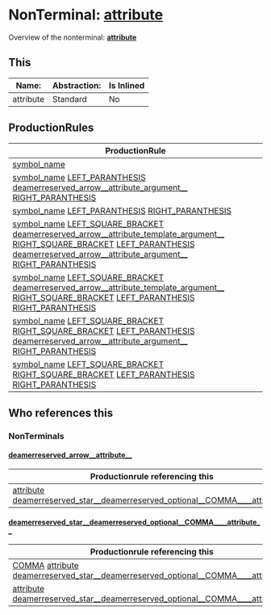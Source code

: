 # NonTerminal: **[attribute](./attribute.md)**

Overview of the nonterminal: **[attribute](./attribute.md)**



## This

| Name:                | Abstraction:    | Is Inlined |
| -------------------- | --------------- | ---------- |
| attribute | Standard | No |



## ProductionRules

| ProductionRule |
| ---- |
| [symbol_name](./symbol_name.md)  |
| [symbol_name](./symbol_name.md) [LEFT_PARANTHESIS](./../Lexicon/LEFT_PARANTHESIS.md) [deamerreserved_arrow__attribute_argument__](./deamerreserved_arrow__attribute_argument__.md) [RIGHT_PARANTHESIS](./../Lexicon/RIGHT_PARANTHESIS.md)  |
| [symbol_name](./symbol_name.md) [LEFT_PARANTHESIS](./../Lexicon/LEFT_PARANTHESIS.md) [RIGHT_PARANTHESIS](./../Lexicon/RIGHT_PARANTHESIS.md)  |
| [symbol_name](./symbol_name.md) [LEFT_SQUARE_BRACKET](./../Lexicon/LEFT_SQUARE_BRACKET.md) [deamerreserved_arrow__attribute_template_argument__](./deamerreserved_arrow__attribute_template_argument__.md) [RIGHT_SQUARE_BRACKET](./../Lexicon/RIGHT_SQUARE_BRACKET.md) [LEFT_PARANTHESIS](./../Lexicon/LEFT_PARANTHESIS.md) [deamerreserved_arrow__attribute_argument__](./deamerreserved_arrow__attribute_argument__.md) [RIGHT_PARANTHESIS](./../Lexicon/RIGHT_PARANTHESIS.md)  |
| [symbol_name](./symbol_name.md) [LEFT_SQUARE_BRACKET](./../Lexicon/LEFT_SQUARE_BRACKET.md) [deamerreserved_arrow__attribute_template_argument__](./deamerreserved_arrow__attribute_template_argument__.md) [RIGHT_SQUARE_BRACKET](./../Lexicon/RIGHT_SQUARE_BRACKET.md) [LEFT_PARANTHESIS](./../Lexicon/LEFT_PARANTHESIS.md) [RIGHT_PARANTHESIS](./../Lexicon/RIGHT_PARANTHESIS.md)  |
| [symbol_name](./symbol_name.md) [LEFT_SQUARE_BRACKET](./../Lexicon/LEFT_SQUARE_BRACKET.md) [RIGHT_SQUARE_BRACKET](./../Lexicon/RIGHT_SQUARE_BRACKET.md) [LEFT_PARANTHESIS](./../Lexicon/LEFT_PARANTHESIS.md) [deamerreserved_arrow__attribute_argument__](./deamerreserved_arrow__attribute_argument__.md) [RIGHT_PARANTHESIS](./../Lexicon/RIGHT_PARANTHESIS.md)  |
| [symbol_name](./symbol_name.md) [LEFT_SQUARE_BRACKET](./../Lexicon/LEFT_SQUARE_BRACKET.md) [RIGHT_SQUARE_BRACKET](./../Lexicon/RIGHT_SQUARE_BRACKET.md) [LEFT_PARANTHESIS](./../Lexicon/LEFT_PARANTHESIS.md) [RIGHT_PARANTHESIS](./../Lexicon/RIGHT_PARANTHESIS.md)  |




## Who references this

### NonTerminals


#### [deamerreserved_arrow__attribute__](./../Grammar/deamerreserved_arrow__attribute__.md)

| Productionrule referencing this                      |
| ---------------------------------------------------- |
| [attribute](./attribute.md) [deamerreserved_star__deamerreserved_optional__COMMA____attribute__](./deamerreserved_star__deamerreserved_optional__COMMA____attribute__.md)  |


#### [deamerreserved_star__deamerreserved_optional__COMMA____attribute__](./../Grammar/deamerreserved_star__deamerreserved_optional__COMMA____attribute__.md)

| Productionrule referencing this                      |
| ---------------------------------------------------- |
| [COMMA](./../Lexicon/COMMA.md) [attribute](./attribute.md) [deamerreserved_star__deamerreserved_optional__COMMA____attribute__](./deamerreserved_star__deamerreserved_optional__COMMA____attribute__.md)  |
| [attribute](./attribute.md) [deamerreserved_star__deamerreserved_optional__COMMA____attribute__](./deamerreserved_star__deamerreserved_optional__COMMA____attribute__.md)  |



